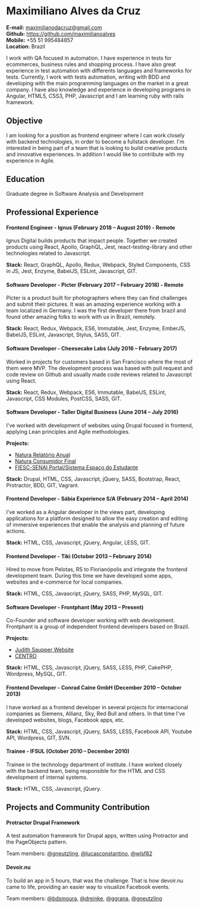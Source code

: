 # Maximiliano Alves da Cruz
**E-mail:** maximilianodacruz@gmail.com<br />
**Github:** https://github.com/maximilianoalves<br />
**Mobile:** +55 51 995484857<br />
**Location:** Brazil<br />

I work with QA focused in automation. I have experience in tests for ecommerces, business rules and shopping process. I have also great experience in test automation with differents languages and frameworks for tests. Currently, I work with tests automation, writing with BDD and developing with the main programming languages on the market in a great company. I have also knowledge and experience in developing programs in Angular, HTML5, CSS3, PHP, Javascript and I am learning ruby with rails framework. 


## Objective
I am looking for a position as frontend engineer where I can work closely with backend technologies, in order to become a fullstack developer. I'm interested in being part of a team that is looking to build creative products and innovative experiences. In addition I would like to contribute with my experience in Agile.


## Education
Graduate degree in Software Analysis and Development


## Professional Experience
#### Frontend Engineer - Ignus (February 2018 – August 2019) - Remote
Ignus Digital builds products that impact people. Together we created products using React, Apollo, GraphQL, Jest, react-testing-library and other technologies related to Javascript.

**Stack:** React, GraphQL, Apollo, Redux, Webpack, Styled Components, CSS in JS, Jest, Enzyme, BabelJS, ESLint, Javascript, GIT.

#### Software Developer - Picter (February 2017 – February 2018) - Remote
Picter is a product built for photographers where they can find challenges and submit their pictures. It was an amazing experience working with a team localized in Germany. I was the first developer there from brazil and found other amazing folks to work with us in Brazil, remotely. 

**Stack:** React, Redux, Webpack, ES6, Immutable, Jest, Enzyme, EmberJS, BabelJS, ESLint, Javascript, Stylus, SASS, GIT.

#### Software Developer - Cheesecake Labs (July 2016 – February 2017)
Worked in projects for customers based in San Francisco where the most of them were MVP. The development process was based with pull request and code review on Github and usually made code reviews related to Javascript using React.

**Stack:** React, Redux, Webpack, ES6, Immutable, BabelJS, ESLint, Javascript, CSS Modules, PostCSS, SASS, GIT.

#### Software Developer - Taller Digital Business (June 2014 – July 2016)
I've worked with development of websites using Drupal focused in frontend, applying Lean principles and Agile methodologies.

**Projects:**

- [Natura Relatório Anual](http://www.natura.com.br/relatorio-anual)
- [Natura Consumidor Final](http://www.natura.com.br/)
- [FIESC-SENAI Portal/Sistema Espaço do Estudante](http://estudante.sc.senai.br/)

**Stack:** Drupal, HTML, CSS, Javascript, jQuery, SASS, Bootstrap, React, Protractor, BDD, GIT, Vagrant.


#### Frontend Developer - Sábia Experience S/A (February 2014 – April 2014)
I've worked as a Angular developer in the views part, developing applications for a platform designed to allow the easy creation and editing of immersive experiences that enable the analysis and planning of future actions.

**Stack:** HTML, CSS, Javascript, jQuery, Angular, LESS, GIT.

#### Frontend Developer - Tiki (October 2013 – February 2014)
Hired to move from Pelotas, RS to Florianópolis and integrate the frontend development team. During this time we have developed some apps, websites and e-commerce for local companies.

**Stack:** HTML, CSS, Javascript, jQuery, SASS, PHP, MySQL, GIT.

#### Software Developer - Frontphant (May 2013 – Present)
Co-Founder and software developer working with web development. Frontphant is a group of independent frontend developers based on Brazil.

**Projects:**

- [Judith Saupper Website](http://judithsaupper.com/)
- [CENTRO](centro.cx)

**Stack:** HTML, CSS, Javascript, jQuery, SASS, LESS, PHP, CakePHP, Wordpress, MySQL, GIT.

#### Frontend Developer - Conrad Caine GmbH (December 2010 – October 2013)
I have worked as a frontend developer in several projects for internacional companies as Siemens, Allianz, Sky, Red Bull and others. In that time I've developed websites, blogs, Facebook apps, etc.

**Stack:** HTML, CSS, Javascript, jQuery, SASS, LESS, Facebook API, Youtube API, Wordpress, GIT, SVN.

#### Trainee - IFSUL (October 2010 – December 2010)
Trainee in the technology department of institute. I have worked closely with the backend team, being responsible for the HTML and CSS development of internal systems.

**Stack:** HTML, CSS, Javascript, jQuery.


## Projects and Community Contribution
#### Protractor Drupal Framework
A test automation framework for Drupal apps, written using Protractor and the PageObjects pattern.

Team members: [@gneutzling](https://github.com/gneutzling), [@lucasconstantino](https://github.com/lucasconstantino), [@wlsf82](https://github.com/wlsf82)

#### Devoir.nu
To build an app in 5 hours, that was the challenge. That is how devoir.nu came to life, providing an easier way to visualize Facebook events.

Team members: [@bdsmoura](https://github.com/bdsmoura), [@dreinke](https://github.com/dreinke), [@ggrana](https://github.com/ggrana), [@gneutzling](https://github.com/gneutzling)
